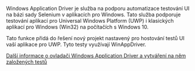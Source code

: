 ﻿Windows Application Driver je služba na podporu automatizace testování UI na bázi sady Selenium v aplikacích pro Windows. Tato služba podporuje testování aplikací pro Universal Windows Platform (UWP) i klasických aplikací pro Windows (Win32) na počítačích s Windows 10.

Tato funkce přidá do řešení nový projekt nastavený pro hostování testů UI vaší aplikace pro UWP. Tyto testy využívají WinAppDriver.

[Další informace o ovladači Windows Application Driver a vytváření na něm založených testů](https://github.com/Microsoft/WinAppDriver)
